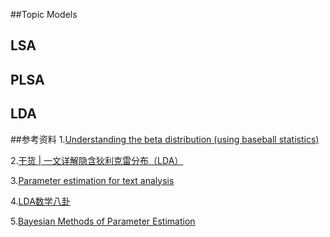 ##Topic Models

## LSA

## PLSA

## LDA

##参考资料
1.[Understanding the beta distribution (using baseball statistics)](http://varianceexplained.org/statistics/beta_distribution_and_baseball/)

2.[干货 | 一文详解隐含狄利克雷分布（LDA）](https://blog.csdn.net/guleileo/article/details/80971601)

3.[Parameter estimation for text analysis](http://www.arbylon.net/publications/text-est.pdf)

4.[LDA数学八卦](http://www.52nlp.cn/lda-math-%e6%b1%87%e6%80%bb-lda%e6%95%b0%e5%ad%a6%e5%85%ab%e5%8d%a6)

5.[Bayesian Methods of Parameter Estimation](http://homepages.inf.ed.ac.uk/rbf/CVonline/LOCAL_COPIES/AV0809/eshky.pdf)


